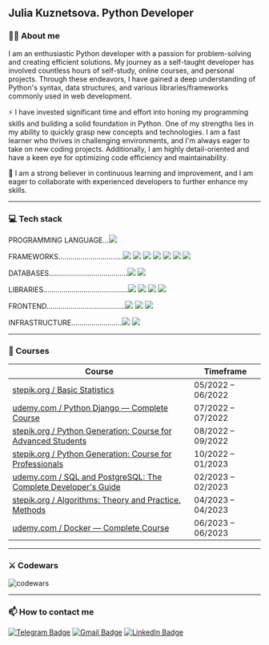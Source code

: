 ## Julia Kuznetsova. Python Developer

### 👩‍💻 About me

I am an enthusiastic Python developer with a passion for problem-solving and creating efficient solutions. My journey as a self-taught developer has involved countless hours of self-study, online courses, and personal projects. Through these endeavors, I have gained a deep understanding of Python's syntax, data structures, and various libraries/frameworks commonly used in web development.

:zap: I have invested significant time and effort into honing my programming skills and building a solid foundation in Python. One of my strengths lies in my ability to quickly grasp new concepts and technologies. I am a fast learner who thrives in challenging environments, and I'm always eager to take on new coding projects. Additionally, I am highly detail-oriented and have a keen eye for optimizing code efficiency and maintainability.

:telescope: I am a strong believer in continuous learning and improvement, and I am eager to collaborate with experienced developers to further enhance my skills.

---

### 💻 Tech stack

PROGRAMMING LANGUAGE...<img src="https://img.shields.io/badge/Python-d93b32?style=for-the-badge&logo=python&logoColor=black"/>

FRAMEWORKS................................<img src="https://img.shields.io/badge/Django-fc884d?style=for-the-badge&logo=django&logoColor=black"/> <img src="https://img.shields.io/badge/DRF-fc884d?style=for-the-badge"/> <img src="https://img.shields.io/badge/FastAPI-fc884d?style=for-the-badge&logo=fastapi&logoColor=black"/> <img src="https://img.shields.io/badge/Flask-fc884d?style=for-the-badge&logo=Flask&logoColor=black"/> <img src="https://img.shields.io/badge/Redis-fc884d?style=for-the-badge&logo=Redis&logoColor=black"/> <img src="https://img.shields.io/badge/Celery-fc884d?style=for-the-badge"/> <img src="https://img.shields.io/badge/Pytest-fc884d?style=for-the-badge&logo=Pytest&logoColor=black"/>

DATABASES.......................................<img src="https://img.shields.io/badge/PostgreSQL-f5df66?style=for-the-badge&logo=PostgreSQL&logoColor=black"/> <img src="https://img.shields.io/badge/MySQL-f5df66?style=for-the-badge&logo=MySQL&logoColor=black"/>

LIBRARIES..........................................<img src="https://img.shields.io/badge/pandas-65a362?style=for-the-badge&logo=pandas&logoColor=black"/> <img src="https://img.shields.io/badge/NumPy-65a362?style=for-the-badge&logo=NumPy&logoColor=black"/> <img src="https://img.shields.io/badge/Selenium-65a362?style=for-the-badge&logo=Selenium&logoColor=black"/> <img src="https://img.shields.io/badge/BEAUTIFUL SOUP-65a362?style=for-the-badge"/>

FRONTEND.......................................<img src="https://img.shields.io/badge/HTML5-96a4a5?style=for-the-badge&logo=HTML5&logoColor=black"/> <img src="https://img.shields.io/badge/CSS3-96a4a5?style=for-the-badge&logo=CSS3&logoColor=black"/> <img src="https://img.shields.io/badge/Bootstrap-96a4a5?style=for-the-badge&logo=Bootstrap&logoColor=black"/>

INFRASTRUCTURE.........................<img src="https://img.shields.io/badge/Git-9a7b4d?style=for-the-badge&logo=Git&logoColor=black"/> <img src="https://img.shields.io/badge/Docker-9a7b4d?style=for-the-badge&logo=Docker&logoColor=black"/>

---

### 📑 Courses

| Course                                                                                                                                        | Timeframe         |
| ----------------------------------------------------------------------------------------------------------------------------------------------| ----------------- |
| [stepik.org / Basic Statistics](https://stepik.org/cert/1501801)                                                                              | 05/2022 – 06/2022 |
| [udemy.com / Python Django — Complete Course](https://www.udemy.com/course/python-django-2021-complete-course/)                               | 07/2022 – 07/2022 |
| [stepik.org / Python Generation: Course for Advanced Students](https://stepik.org/cert/1659928)                                               | 08/2022 – 09/2022 |
| [stepik.org / Python Generation: Course for Professionals](https://stepik.org/cert/1892736)                                                   | 10/2022 – 01/2023 |
| [udemy.com / SQL and PostgreSQL: The Complete Developer's Guide](https://www.udemy.com/certificate/UC-9e0435ca-7a59-4f49-8922-4866971ec2e2/)  | 02/2023 – 02/2023 |
| [stepik.org / Algorithms: Theory and Practice. Methods](https://stepik.org/cert/2035744)                                                      | 04/2023 – 04/2023 |
| [udemy.com / Docker — Complete Course](https://www.udemy.com/course/docker-ru/)                                                               | 06/2023 – 06/2023 |

---

### ⚔️ Codewars

![codewars](https://www.codewars.com/users/kooznitsa/badges/large)

---

### :mailbox: How to contact me

[![Telegram Badge](https://img.shields.io/badge/-kooznitsa-blue?style=flat&logo=Telegram&logoColor=white)](https://t.me/kooznitsa) [![Gmail Badge](https://img.shields.io/badge/-Gmail-red?style=flat&logo=Gmail&logoColor=white)](mailto:kooznitsa@gmail.com) [![LinkedIn Badge](https://img.shields.io/badge/-kooznitsa-blue?style=flat&logo=LinkedIn&logoColor=white)]([https://t.me/kooznitsa](https://www.linkedin.com/in/kooznitsa/))
